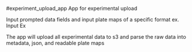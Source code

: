 #experiment_upload_app
App for experimental upload

Input prompted data fields and input plate maps of a specific format
ex. Input Ex

The app will upload all experimental data to s3 and parse the raw data into metadata, json, and readable plate maps
